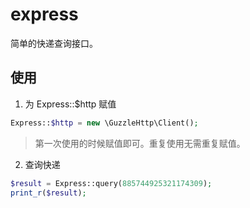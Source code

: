 # express
简单的快递查询接口。

## 使用
1. 为 Express::$http 赋值
```php
Express::$http = new \GuzzleHttp\Client();
```
> 第一次使用的时候赋值即可。重复使用无需重复赋值。

2. 查询快递
```php
$result = Express::query(885744925321174309);
print_r($result);

```





